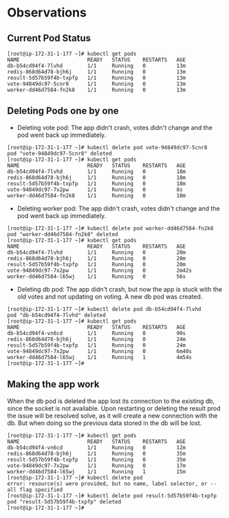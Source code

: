 
# Observations

## Current Pod Status
```
[root@ip-172-31-1-177 ~]# kubectl get pods
NAME                      READY   STATUS    RESTARTS   AGE
db-b54cd94f4-7lvhd        1/1     Running   0          13m
redis-868d64d78-bjh6j     1/1     Running   0          13m
result-5d57b59f4b-txpfp   1/1     Running   0          13m
vote-94849dc97-5cnr8      1/1     Running   0          13m
worker-dd46d7584-fn2k8    1/1     Running   0          13m
```

## Deleting Pods one by one
- Deleting vote pod: The app didn't crash, votes didn't change and the pod went back up immediately.
```
[root@ip-172-31-1-177 ~]# kubectl delete pod vote-94849dc97-5cnr8
pod "vote-94849dc97-5cnr8" deleted
[root@ip-172-31-1-177 ~]# kubectl get pods
NAME                      READY   STATUS    RESTARTS   AGE
db-b54cd94f4-7lvhd        1/1     Running   0          18m
redis-868d64d78-bjh6j     1/1     Running   0          18m
result-5d57b59f4b-txpfp   1/1     Running   0          18m
vote-94849dc97-7x2pw      1/1     Running   0          8s
worker-dd46d7584-fn2k8    1/1     Running   0          18m
```

- Deleting worker pod: The app didn't crash, votes didn't change and the pod went back up immediately.
```
[root@ip-172-31-1-177 ~]# kubectl delete pod worker-dd46d7584-fn2k8
pod "worker-dd46d7584-fn2k8" deleted
[root@ip-172-31-1-177 ~]# kubectl get pods
NAME                      READY   STATUS    RESTARTS   AGE
db-b54cd94f4-7lvhd        1/1     Running   0          20m
redis-868d64d78-bjh6j     1/1     Running   0          20m
result-5d57b59f4b-txpfp   1/1     Running   0          20m
vote-94849dc97-7x2pw      1/1     Running   0          2m42s
worker-dd46d7584-l65wj    1/1     Running   0          56s
```

- Deleting db pod: The app didn't crash, but now the app is stuck with the old votes and not updating on voting. A new db pod was created.
```
[root@ip-172-31-1-177 ~]# kubectl delete pod db-b54cd94f4-7lvhd
pod "db-b54cd94f4-7lvhd" deleted
[root@ip-172-31-1-177 ~]# kubectl get pods
NAME                      READY   STATUS    RESTARTS   AGE
db-b54cd94f4-vn6cd        1/1     Running   0          90s
redis-868d64d78-bjh6j     1/1     Running   0          24m
result-5d57b59f4b-txpfp   1/1     Running   0          24m
vote-94849dc97-7x2pw      1/1     Running   0          6m40s
worker-dd46d7584-l65wj    1/1     Running   1          4m54s
[root@ip-172-31-1-177 ~]#
```

## Making the app work

When the db pod is deleted the app lost its connection to the existing db, since the socket is not available. Upon restarting or deleting the result prod the issue will be resolved solve, as it will create a new connection with the db. But when doing so the previous data stored in the db will be lost.

```
[root@ip-172-31-1-177 ~]# kubectl get pods
NAME                      READY   STATUS    RESTARTS   AGE
db-b54cd94f4-vn6cd        1/1     Running   0          12m
redis-868d64d78-bjh6j     1/1     Running   0          35m
result-5d57b59f4b-txpfp   1/1     Running   0          35m
vote-94849dc97-7x2pw      1/1     Running   0          17m
worker-dd46d7584-l65wj    1/1     Running   1          15m
[root@ip-172-31-1-177 ~]# kubectl delete pod
error: resource(s) were provided, but no name, label selector, or --all flag specified
[root@ip-172-31-1-177 ~]# kubectl delete pod result-5d57b59f4b-txpfp
pod "result-5d57b59f4b-txpfp" deleted
[root@ip-172-31-1-177 ~]#
```


